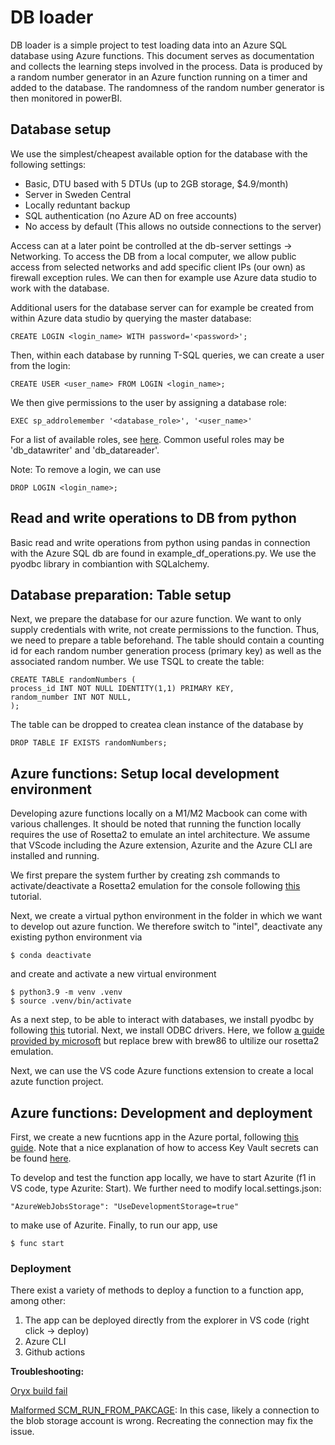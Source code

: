 # DB loader #

DB loader is a simple project to test loading data into an Azure SQL database using Azure functions. This document serves as documentation and collects the learning steps involved in the process. Data is produced by a random number generator in an Azure function running on a timer and added to the database. The randomness of the random number generator is then monitored in powerBI.


## Database setup ##

We use the simplest/cheapest available option for the database with the following settings:
* Basic, DTU based with 5 DTUs (up to 2GB storage, $4.9/month)
* Server in Sweden Central
* Locally reduntant backup
* SQL authentication (no Azure AD on free accounts)
* No access by default (This allows no outside connections to the server)

Access can at a later point be controlled at the db-server settings -> Networking. To access the DB from a local computer, we allow public access from selected networks and add specific client IPs (our own) as firewall exception rules. We can then for example use Azure data studio to work with the database.

Additional users for the database server can for example be created from within Azure data studio by querying the master database:

    CREATE LOGIN <login_name> WITH password='<password>';

Then, within each database by running T-SQL queries, we can create a user from the login:

    CREATE USER <user_name> FROM LOGIN <login_name>;

We then give permissions to the user by assigning a database role:

    EXEC sp_addrolemember '<database_role>', '<user_name>'

For a list of available roles, see [here](https://learn.microsoft.com/en-us/sql/relational-databases/security/authentication-access/database-level-roles?view=sql-server-ver16). Common useful roles may be 'db_datawriter' and 'db_datareader'.

Note: To remove a login, we can use

    DROP LOGIN <login_name>;


## Read and write operations to DB from python ##

Basic read and write operations from python using pandas in connection with the Azure SQL db are found in example_df_operations.py. We use the pyodbc library in combiantion with SQLalchemy.


## Database preparation: Table setup ##

Next, we prepare the database for our azure function. We want to only supply credentials with write, not create permissions to the function. Thus, we need to prepare a table beforehand. The table should contain a counting id for each random number generation process (primary key) as well as the associated random number. We use TSQL to create the table:

    CREATE TABLE randomNumbers (
    process_id INT NOT NULL IDENTITY(1,1) PRIMARY KEY,
    random_number INT NOT NULL,
    );

The table can be dropped to createa  clean instance of the database by

    DROP TABLE IF EXISTS randomNumbers;


## Azure functions: Setup local development environment ##

Developing azure functions locally on a M1/M2 Macbook can come with various challenges. It should be noted that running the function locally requires the use of Rosetta2 to emulate an intel architecture. We assume that VScode including the Azure extension, Azurite and the Azure CLI are installed and running.

We first prepare the system further by creating  zsh commands to activate/deactivate a Rosetta2 emulation for the console following [this](http://issamben.com/running-python-azure-function-locally-on-an-m1-m2/) tutorial. 

Next, we create a virtual python environment in the folder in which we want to develop out azure function. We therefore switch to "intel", deactivate any existing python environment via

    $ conda deactivate

and create and activate a new virtual environment

    $ python3.9 -m venv .venv
    $ source .venv/bin/activate

As a next step, to be able to interact with databases, we install pyodbc by following [this](https://whodeenie.medium.com/installing-pyodbc-and-unixodbc-for-apple-silicon-8e238ed7f216) tutorial. Next, we install ODBC drivers. Here, we follow [a guide provided by microsoft](https://learn.microsoft.com/en-us/sql/connect/odbc/linux-mac/install-microsoft-odbc-driver-sql-server-macos?view=sql-server-ver15) but replace brew with brew86 to ultilize our rosetta2 emulation.

Next, we can use the VS code Azure functions extension to create a local azute function project. 


## Azure functions: Development and deployment ##

First, we create a new fucntions app in the Azure portal, following [this guide](https://github.com/James-Leslie/azure-functions). Note that a nice explanation of how to access Key Vault secrets can be found [here](https://servian.dev/accessing-azure-key-vault-from-python-functions-44d548b49b37).

To develop and test the function app locally, we have to start Azurite (f1 in VS code, type Azurite: Start). We further need to modify local.settings.json:

    "AzureWebJobsStorage": "UseDevelopmentStorage=true"

to make use of Azurite. Finally, to run our app, use

    $ func start


### Deployment ###

There exist a variety of methods to deploy a function to a function app, among other:

1) The app can be deployed directly from the explorer in VS code (right click -> deploy)
2) Azure CLI
3) Github actions

**Troubleshooting:**

[Oryx build fail](https://github.com/Azure/functions-action/issues/159)

[Malformed SCM_RUN_FROM_PAKCAGE](https://stackoverflow.com/questions/67580229/azure-functions-deploying-fail-from-vs-code): In this case, likely a connection to the blob storage account is wrong. Recreating the connection may fix the issue.